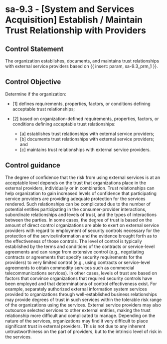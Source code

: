 # sa-9.3 - \[System and Services Acquisition\] Establish / Maintain Trust Relationship with Providers

## Control Statement

The organization establishes, documents, and maintains trust relationships with external service providers based on {{ insert: param, sa-9.3_prm_1 }}.

## Control Objective

Determine if the organization:

- \[1\] defines requirements, properties, factors, or conditions defining acceptable trust relationships;

- \[2\] based on organization-defined requirements, properties, factors, or conditions defining acceptable trust relationships:

  - \[a\] establishes trust relationships with external service providers;
  - \[b\] documents trust relationships with external service providers; and
  - \[c\] maintains trust relationships with external service providers.

## Control guidance

The degree of confidence that the risk from using external services is at an acceptable level depends on the trust that organizations place in the external providers, individually or in combination. Trust relationships can help organization to gain increased levels of confidence that participating service providers are providing adequate protection for the services rendered. Such relationships can be complicated due to the number of potential entities participating in the consumer-provider interactions, subordinate relationships and levels of trust, and the types of interactions between the parties. In some cases, the degree of trust is based on the amount of direct control organizations are able to exert on external service providers with regard to employment of security controls necessary for the protection of the service/information and the evidence brought forth as to the effectiveness of those controls. The level of control is typically established by the terms and conditions of the contracts or service-level agreements and can range from extensive control (e.g., negotiating contracts or agreements that specify security requirements for the providers) to very limited control (e.g., using contracts or service-level agreements to obtain commodity services such as commercial telecommunications services). In other cases, levels of trust are based on factors that convince organizations that required security controls have been employed and that determinations of control effectiveness exist. For example, separately authorized external information system services provided to organizations through well-established business relationships may provide degrees of trust in such services within the tolerable risk range of the organizations using the services. External service providers may also outsource selected services to other external entities, making the trust relationship more difficult and complicated to manage. Depending on the nature of the services, organizations may find it very difficult to place significant trust in external providers. This is not due to any inherent untrustworthiness on the part of providers, but to the intrinsic level of risk in the services.
